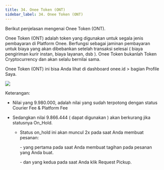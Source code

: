 ```yaml
---
title: 34. Onee Token (ONT)
sidebar_label: 34. Onee Token (ONT)
---
```

B﻿erikut penjelasan mengenai Onee Token (ONT).

Onee Token (ONT) adalah token yang digunakan untuk segala jenis pembayaran di Platform Onee. Berfungsi sebagai jaminan pembayaran untuk biaya yang akan dibebankan setelah transaksi selesai ( biaya pengiriman kurir instan, biaya layanan, dsb ). Onee Token bukanlah Token Cryptocurrency dan akan selalu bernilai sama.

O﻿nee Token (ONT) ini bisa Anda lihat di dashboard onee.id > bagian Profile Saya.

![](/img/34.-ont.png)

K﻿eterangan: 

* N﻿ilai yang 9.980.000, adalah nilai yang sudah terpotong dengan status Courier Fee & Platform Fee
* S﻿edangkan nilai 9.866.444 ( dapat digunakan ) akan berkurang jika statusnya On_Hold.

  * S﻿tatus on_hold ini akan muncul 2x pada saat Anda membuat pesanan:

    \-﻿ yang pertama pada saat Anda membuat tagihan pada pesanan yang Anda buat. 

    \-﻿ dan yang kedua pada saat Anda klik Request Pickup.